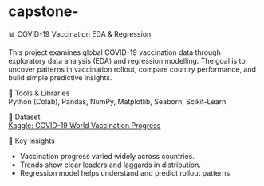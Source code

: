# capstone-
📊 COVID-19 Vaccination EDA & Regression  

This project examines global COVID-19 vaccination data through exploratory data analysis (EDA) and regression modelling. The goal is to uncover patterns in vaccination rollout, compare country performance, and build simple predictive insights.  

🔹 Tools & Libraries  
Python (Colab), Pandas, NumPy, Matplotlib, Seaborn, Scikit-Learn  

 🔹 Dataset  
[Kaggle: COVID-19 World Vaccination Progress](https://www.kaggle.com/gpreda/covid-world-vaccination-progress)  

 🔹 Key Insights  
- Vaccination progress varied widely across countries.  
- Trends show clear leaders and laggards in distribution.  
- Regression model helps understand and predict rollout patterns.  
